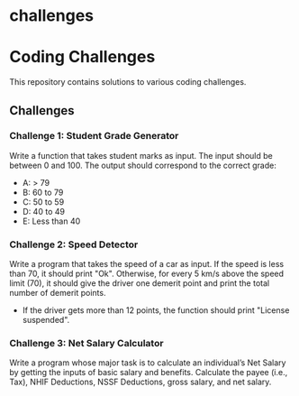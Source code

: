 # challenges
# Coding Challenges

This repository contains solutions to various coding challenges.

## Challenges

### Challenge 1: Student Grade Generator

Write a function that takes student marks as input. The input should be between 0 and 100. The output should correspond to the correct grade:

- A: > 79
- B: 60 to 79
- C: 50 to 59
- D: 40 to 49
- E: Less than 40

### Challenge 2: Speed Detector

Write a program that takes the speed of a car as input. If the speed is less than 70, it should print "Ok". Otherwise, for every 5 km/s above the speed limit (70), it should give the driver one demerit point and print the total number of demerit points.

- If the driver gets more than 12 points, the function should print "License suspended".

### Challenge 3: Net Salary Calculator

Write a program whose major task is to calculate an individual’s Net Salary by getting the inputs of basic salary and benefits. Calculate the payee (i.e., Tax), NHIF Deductions, NSSF Deductions, gross salary, and net salary.
